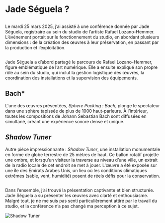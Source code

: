 # Jade Séguela ?

## 
Le mardi 25 mars 2025, j’ai assisté à une conférence donnée par Jade Séguela, registraire au sein du studio de l’artiste Rafael Lozano-Hemmer. L’événement portait sur le fonctionnement du studio, en abordant plusieurs dimensions : de la création des œuvres à leur préservation, en passant par la production et l’exploitation.

##
Jade Séguela a d’abord partagé le parcours de Rafael Lozano-Hemmer, figure emblématique de l’art numérique. Elle a ensuite expliqué son propre rôle au sein du studio, qui inclut la gestion logistique des œuvres, la coordination des installations et la supervision des équipements.

## Bach*  
L'une des œuvres présentées, *Sphere Packing : Bach*, plonge le spectateur dans une sphère tapissée de plus de 1000 haut-parleurs. À l’intérieur, toutes les compositions de Johann Sebastian Bach sont diffusées en simultané, créant une expérience sonore dense et unique.

## *Shadow Tuner*  
Autre pièce impressionnante : *Shadow Tuner*, une installation monumentale en forme de globe terrestre de 25 mètres de haut. Ce ballon rotatif projette une ombre, et lorsqu’un visiteur la traverse au niveau d’une ville, un extrait de la radio locale de cet endroit se met à jouer. L'œuvre a été exposée sur une île des Émirats Arabes Unis, un lieu où les conditions climatiques extrêmes (sable, vent, humidité) posent de réels défis pour la conservation.

## 

Dans l’ensemble, j’ai trouvé la présentation captivante et bien structurée. Jade Séguela a su présenter les œuvres avec clarté et enthousiasme. Malgré tout, je ne me suis pas senti particulièrement attiré par le travail du studio, et la conférence n’a pas changé ma perception à ce sujet.

![Shadow Tuner](./images/shadow_tuner.jpg)
